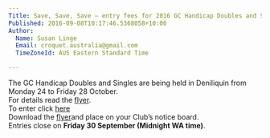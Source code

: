 ```yaml
---
Title: Save, Save, Save – entry fees for 2016 GC Handicap Doubles and Singles have been reduced!!!
Published: 2016-09-08T10:17:46.5368058+10:00
Author:
  Name: Susan Linge
  Email: croquet.australia@gmail.com
  TimeZoneId: AUS Eastern Standard Time

---
```

The GC Handicap Doubles and Singles are being held in Deniliquin from Monday 24 to Friday 28 October.
<br/>For details read the [flyer](/tournaments/flyer-gc-handicap-doubles-and-singles.pdf).
<br/>To enter click [here](https://croquet-australia.com.au/tournaments)
<br/>Download the [flyer](/tournaments/flyer-gc-handicap-doubles-and-singles.pdf)and place on your Club’s notice board.
<br/>Entries close on **Friday 30 September (Midnight WA time)**.